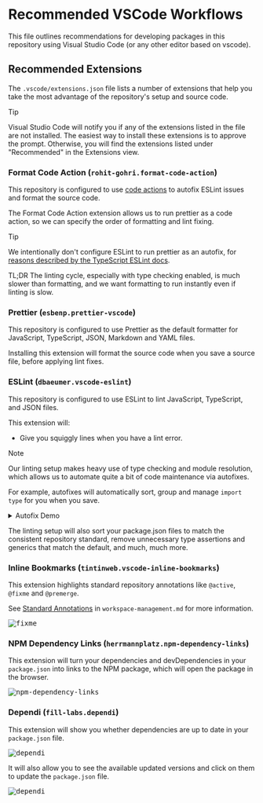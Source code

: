 # Recommended VSCode Workflows

This file outlines recommendations for developing packages in this repository using Visual Studio
Code (or any other editor based on vscode).

## Recommended Extensions

The `.vscode/extensions.json` file lists a number of extensions that help you take the most
advantage of the repository's setup and source code.

> [!TIP]
>
> Visual Studio Code will notify you if any of the extensions listed in the file are not
> installed. The easiest way to install these extensions is to approve the prompt. Otherwise, you
> will find the extensions listed under "Recommended" in the Extensions view.

### Format Code Action (`rohit-gohri.format-code-action`)

This repository is configured to use [code
actions](https://code.visualstudio.com/docs/editor/refactoring#_code-actions-quick-fixes-and-refactorings)
to autofix ESLint issues and format the source code.

The Format Code Action extension allows us to run prettier as a code action, so we can specify the
order of formatting and lint fixing.

> [!TIP]
>
> We intentionally don't configure ESLint to run prettier as an autofix, for [reasons described by
> the TypeScript ESLint docs](https://typescript-eslint.io/users/what-about-formatting).
>
> TL;DR The linting cycle, especially with type checking enabled, is much slower than formatting,
> and we want formatting to run instantly even if linting is slow.

### Prettier (`esbenp.prettier-vscode`)

This repository is configured to use Prettier as the default formatter for JavaScript, TypeScript,
JSON, Markdown and YAML files.

Installing this extension will format the source code when you save a source file, before applying
lint fixes.

### ESLint (`dbaeumer.vscode-eslint`)

This repository is configured to use ESLint to lint JavaScript, TypeScript, and JSON files.

This extension will:

- Give you squiggly lines when you have a lint error.

> [!NOTE]
>
> Our linting setup makes heavy use of type checking and module resolution, which allows us to
> automate quite a bit of code maintenance via autofixes.
>
> For example, autofixes will automatically sort, group and manage `import type` for you when you
> save.

<details>
<summary>Autofix Demo</summary>

<kbd> ![linting](./demos/auto-import.gif) </kbd>

</details>

The linting setup will also sort your package.json files to match the consistent repository
standard, remove unnecessary type assertions and generics that match the default, and much, much more.

### Inline Bookmarks (`tintinweb.vscode-inline-bookmarks`)

This extension highlights standard repository annotations like `@active`, `@fixme` and `@premerge`.

See [Standard Annotations](./workspace-management.md#standard-annotations) in `workspace-management.md` for more information.

<kbd> ![fixme](./demos/fixme.png) </kbd>

### NPM Dependency Links (`herrmannplatz.npm-dependency-links`)

This extension will turn your dependencies and devDependencies in your `package.json` into links to
the NPM package, which will open the package in the browser.

<kbd> ![npm-dependency-links](./demos/dependency-links.png) </kbd>

### Dependi (`fill-labs.dependi`)

This extension will show you whether dependencies are up to date in your `package.json` file.

<kbd> ![dependi](./demos/dependi-outdated.png) </kbd>

It will also allow you to see the available updated versions and click on them to update the
`package.json` file.

<kbd> ![dependi](./demos/dependi-update.png) </kbd>
